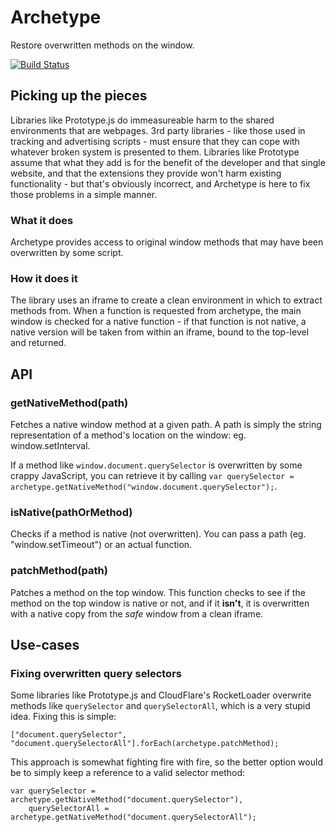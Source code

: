 # Archetype
Restore overwritten methods on the window.

[![Build Status](https://travis-ci.org/perry-mitchell/archetype.svg)](https://travis-ci.org/perry-mitchell/archetype)

## Picking up the pieces
Libraries like Prototype.js do immeasureable harm to the shared environments that are webpages. 3rd party libraries - like those used in tracking and advertising scripts - must ensure that they can cope with whatever broken system is presented to them. Libraries like Prototype assume that what they add is for the benefit of the developer and that single website, and that the extensions they provide won't harm existing functionality - but that's obviously incorrect, and Archetype is here to fix those problems in a simple manner.

### What it does
Archetype provides access to original window methods that may have been overwritten by some script.

### How it does it
The library uses an iframe to create a clean environment in which to extract methods from. When a function is requested from archetype, the main window is checked for a native function - if that function is not native, a native version will be taken from within an iframe, bound to the top-level and returned.

## API

### getNativeMethod(path)
Fetches a native window method at a given path. A path is simply the string representation of a method's location on the window: eg. window.setInterval.

If a method like `window.document.querySelector` is overwritten by some crappy JavaScript, you can retrieve it by calling `var querySelector = archetype.getNativeMethod("window.document.querySelector");`.

### isNative(pathOrMethod)
Checks if a method is native (not overwritten). You can pass a path (eg. "window.setTimeout") or an actual function.

### patchMethod(path)
Patches a method on the top window. This function checks to see if the method on the top window is native or not, and if it **isn't**, it is overwritten with a native copy from the _safe_ window from a clean iframe.

## Use-cases

### Fixing overwritten query selectors
Some libraries like Prototype.js and CloudFlare's RocketLoader overwrite methods like `querySelector` and `querySelectorAll`, which is a very stupid idea. Fixing this is simple:

```
["document.querySelector", "document.querySelectorAll"].forEach(archetype.patchMethod);
```

This approach is somewhat fighting fire with fire, so the better option would be to simply keep a reference to a valid selector method:

```
var querySelector = archetype.getNativeMethod("document.querySelector"),
    querySelectorAll = archetype.getNativeMethod("document.querySelectorAll");
```
